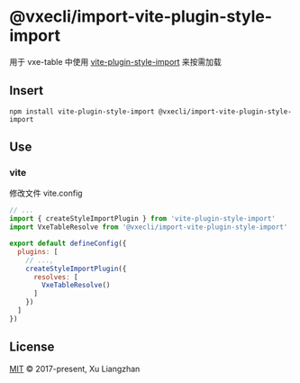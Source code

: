 # @vxecli/import-vite-plugin-style-import

用于 vxe-table 中使用 [vite-plugin-style-import](https://www.npmjs.com/package/vite-plugin-style-import) 来按需加载

## Insert

```shell
npm install vite-plugin-style-import @vxecli/import-vite-plugin-style-import
```

## Use

### vite

修改文件 vite.config

```javascript
// ...
import { createStyleImportPlugin } from 'vite-plugin-style-import'
import VxeTableResolve from '@vxecli/import-vite-plugin-style-import'

export default defineConfig({
  plugins: [
    // ...,
    createStyleImportPlugin({
      resolves: [
        VxeTableResolve()
      ]
    })
  ]
})
```

## License

[MIT](LICENSE) © 2017-present, Xu Liangzhan
